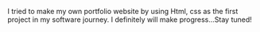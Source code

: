 I tried to make my own portfolio website by using Html, css as the first project in my software journey. I definitely will make progress...Stay tuned!
